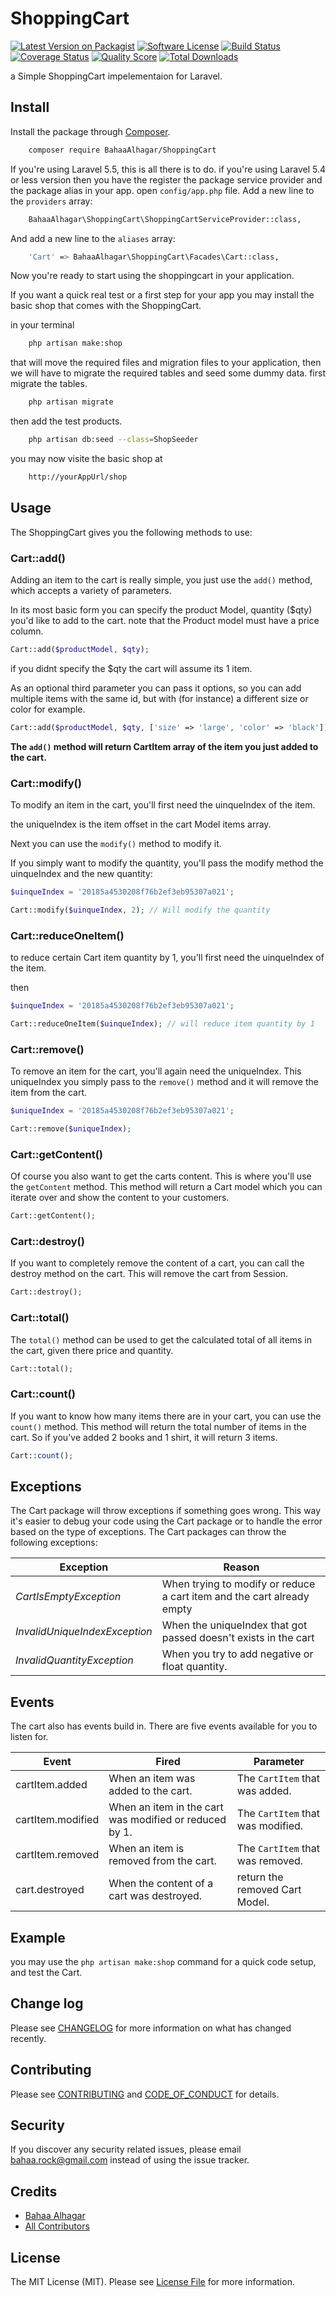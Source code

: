 # ShoppingCart

[![Latest Version on Packagist][ico-version]][link-packagist]
[![Software License][ico-license]](LICENSE.md)
[![Build Status][ico-travis]][link-travis]
[![Coverage Status][ico-scrutinizer]][link-scrutinizer]
[![Quality Score][ico-code-quality]][link-code-quality]
[![Total Downloads][ico-downloads]][link-downloads]

a Simple ShoppingCart impelementaion for Laravel.

## Install

Install the package through [Composer](http://getcomposer.org/).

``` bash
	composer require BahaaAlhagar/ShoppingCart
```
If you're using Laravel 5.5, this is all there is to do.
if you're using Laravel 5.4 or less version then you have the register the package service provider and the package alias in your app.
open `config/app.php` file.
Add a new line to the `providers` array:

``` bash
	BahaaAlhagar\ShoppingCart\ShoppingCartServiceProvider::class,
```
And add a new line to the `aliases` array:

``` bash
	'Cart' => BahaaAlhagar\ShoppingCart\Facades\Cart::class,
```


Now you're ready to start using the shoppingcart in your application.

If you want a quick real test or a first step for your app you may install the basic shop that comes with the ShoppingCart.

in your terminal
``` bash
	php artisan make:shop
```

that will move the required files and migration files to your application, then we will have to migrate the required tables and seed some dummy data.
first migrate the tables.

``` bash
	php artisan migrate
```
then add the test products.

``` bash
	php artisan db:seed --class=ShopSeeder
```

you may now visite the basic shop at
``` bash
	http://yourAppUrl/shop
```

## Usage

The ShoppingCart gives you the following methods to use:

### Cart::add()

Adding an item to the cart is really simple, you just use the `add()` method, which accepts a variety of parameters.

In its most basic form you can specify the product Model, quantity ($qty) you'd like to add to the cart.
note that the Product model must have a price column.

```php
Cart::add($productModel, $qty);
```
if you didnt specify the $qty the cart will assume its 1 item.

As an optional third parameter you can pass it options, so you can add multiple items with the same id, but with (for instance) a different size or color for example.

```php
Cart::add($productModel, $qty, ['size' => 'large', 'color' => 'black']);
```

**The `add()` method will return CartItem array of the item you just added to the cart.**


### Cart::modify()

To modify an item in the cart, you'll first need the uinqueIndex of the item.

the uniqueIndex is the item offset in the cart Model items array.

Next you can use the `modify()` method to modify it.

If you simply want to modify the quantity, you'll pass the modify method the uinqueIndex and the new quantity:

```php
$uinqueIndex = '20185a4530208f76b2ef3eb95307a021';

Cart::modify($uinqueIndex, 2); // Will modify the quantity
```

### Cart::reduceOneItem()
to reduce certain Cart item quantity by 1, you'll first need the uinqueIndex of the item.

then 

```php
$uinqueIndex = '20185a4530208f76b2ef3eb95307a021';

Cart::reduceOneItem($uinqueIndex); // will reduce item quantity by 1
```


### Cart::remove()

To remove an item for the cart, you'll again need the uniqueIndex. This uniqueIndex you simply pass to the `remove()` method and it will remove the item from the cart.

```php
$uniqueIndex = '20185a4530208f76b2ef3eb95307a021';

Cart::remove($uniqueIndex);
```


### Cart::getContent()

Of course you also want to get the carts content. This is where you'll use the `getContent` method. This method will return a Cart model which you can iterate over and show the content to your customers.

```php
Cart::getContent();
```


### Cart::destroy()

If you want to completely remove the content of a cart, you can call the destroy method on the cart. This will remove the cart from Session.

```php
Cart::destroy();
```


### Cart::total()

The `total()` method can be used to get the calculated total of all items in the cart, given there price and quantity.

```php
Cart::total();
```



### Cart::count()

If you want to know how many items there are in your cart, you can use the `count()` method. This method will return the total number of items in the cart. So if you've added 2 books and 1 shirt, it will return 3 items.

```php
Cart::count();
```


## Exceptions

The Cart package will throw exceptions if something goes wrong. This way it's easier to debug your code using the Cart package or to handle the error based on the type of exceptions. The Cart packages can throw the following exceptions:

| Exception                    | Reason                                                                             |
| ---------------------------- | ---------------------------------------------------------------------------------- |
| *CartIsEmptyException* | When trying to modify or reduce a cart item and the cart already empty |
| *InvalidUniqueIndexException*      | When the uniqueIndex that got passed doesn't exists in the cart         |
| *InvalidQuantityException*      | When you try to add negative or float quantity.                    |

## Events

The cart also has events build in. There are five events available for you to listen for.

| Event         | Fired                                    | Parameter                        |
| ------------- | ---------------------------------------- | -------------------------------- |
| cartItem.added    | When an item was added to the cart.      | The `CartItem` that was added.   |
| cartItem.modified  | When an item in the cart was modified or reduced by 1.    | The `CartItem` that was modified. |
| cartItem.removed  | When an item is removed from the cart.   | The `CartItem` that was removed. |
| cart.destroyed   | When the content of a cart was destroyed.   | return the removed Cart Model. |

## Example

you may use the `php artisan make:shop` command for a quick code setup, and test the Cart.



## Change log

Please see [CHANGELOG](CHANGELOG.md) for more information on what has changed recently.


## Contributing

Please see [CONTRIBUTING](CONTRIBUTING.md) and [CODE_OF_CONDUCT](CODE_OF_CONDUCT.md) for details.

## Security

If you discover any security related issues, please email bahaa.rock@gmail.com instead of using the issue tracker.

## Credits

- [Bahaa Alhagar][link-author]
- [All Contributors][link-contributors]

## License

The MIT License (MIT). Please see [License File](LICENSE.md) for more information.

[ico-version]: https://img.shields.io/packagist/v/BahaaAlhagar/ShoppingCart.svg?style=flat-square
[ico-license]: https://img.shields.io/badge/license-MIT-brightgreen.svg?style=flat-square
[ico-travis]: https://img.shields.io/travis/BahaaAlhagar/ShoppingCart/master.svg?style=flat-square
[ico-scrutinizer]: https://img.shields.io/scrutinizer/coverage/g/BahaaAlhagar/ShoppingCart.svg?style=flat-square
[ico-code-quality]: https://img.shields.io/scrutinizer/g/BahaaAlhagar/ShoppingCart.svg?style=flat-square
[ico-downloads]: https://img.shields.io/packagist/dt/BahaaAlhagar/ShoppingCart.svg?style=flat-square

[link-packagist]: https://packagist.org/packages/BahaaAlhagar/ShoppingCart
[link-travis]: https://travis-ci.org/BahaaAlhagar/ShoppingCart
[link-scrutinizer]: https://scrutinizer-ci.com/g/BahaaAlhagar/ShoppingCart/code-structure
[link-code-quality]: https://scrutinizer-ci.com/g/BahaaAlhagar/ShoppingCart
[link-downloads]: https://packagist.org/packages/BahaaAlhagar/ShoppingCart
[link-author]: https://github.com/https://github.com/BahaaAlhagar
[link-contributors]: ../../contributors

